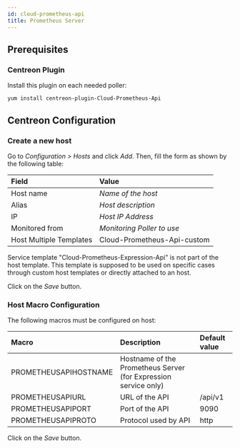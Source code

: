 ```yaml
---
id: cloud-prometheus-api
title: Prometheus Server
---
```


## Prerequisites

### Centreon Plugin

Install this plugin on each needed poller:

``` shell
yum install centreon-plugin-Cloud-Prometheus-Api
```

## Centreon Configuration

### Create a new host

Go to *Configuration \> Hosts* and click *Add*. Then, fill the form as shown by
the following table:

| Field                   | Value                       |
| :---------------------- | :-------------------------- |
| Host name               | *Name of the host*          |
| Alias                   | *Host description*          |
| IP                      | *Host IP Address*           |
| Monitored from          | *Monitoring Poller to use*  |
| Host Multiple Templates | Cloud-Prometheus-Api-custom |

Service template "Cloud-Prometheus-Expression-Api" is not part of the host
template. This template is supposed to be used on specific cases through custom
host templates or directly attached to an host.

Click on the *Save* button.

### Host Macro Configuration

The following macros must be configured on host:

| Macro                 | Description                                                     | Default value |
| :-------------------- | :-------------------------------------------------------------- | :------------ |
| PROMETHEUSAPIHOSTNAME | Hostname of the Prometheus Server (for Expression service only) |               |
| PROMETHEUSAPIURL      | URL of the API                                                  | /api/v1       |
| PROMETHEUSAPIPORT     | Port of the API                                                 | 9090          |
| PROMETHEUSAPIPROTO    | Protocol used by API                                            | http          |

Click on the *Save* button.
